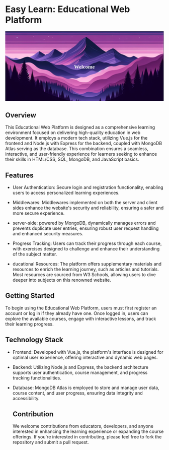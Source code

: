 # Easy Learn: Educational Web Platform

![Image](https://github.com/Harut20024/full_stack/blob/main/client/src/assets/main.png)

## Overview

This Educational Web Platform is designed as a comprehensive learning environment focused on delivering high-quality education in web development. It employs a modern tech stack, utilizing Vue.js for the frontend and Node.js with Express for the backend, coupled with MongoDB Atlas serving as the database. This combination ensures a seamless, interactive, and user-friendly experience for learners seeking to enhance their skills in HTML/CSS, SQL, MongoDB, and JavaScript basics.

## Features

- User Authentication: Secure login and registration functionality, enabling users to access personalized learning experiences.

- Middlewares: Middlewares implemented on both the server and client sides enhance the website's security and reliability, ensuring a safer and more secure experience.

- server-side: powered by MongoDB, dynamically manages errors and prevents duplicate user entries, ensuring robust user request handling and enhanced security measures.

- Progress Tracking: Users can track their progress through each course, with exercises designed to challenge and enhance their understanding of the subject matter.

- ducational Resources: The platform offers supplementary materials and resources to enrich the learning journey, such as articles and tutorials. Most resources are sourced from W3 Schools, allowing users to dive deeper into subjects on this renowned website.

## Getting Started

To begin using the Educational Web Platform, users must first register an account or log in if they already have one. Once logged in, users can explore the available courses, engage with interactive lessons, and track their learning progress.

## Technology Stack

- Frontend: Developed with Vue.js, the platform's interface is designed for optimal user experience, offering interactive and dynamic web pages.

- Backend: Utilizing Node.js and Express, the backend architecture supports user authentication, course management, and progress tracking functionalities.

- Database: MongoDB Atlas is employed to store and manage user data, course content, and user progress, ensuring data integrity and accessibility.

  ## Contribution

  We welcome contributions from educators, developers, and anyone interested in enhancing the learning experience or expanding the course offerings. If you're interested in contributing, please feel free to fork the repository and submit a pull request.
